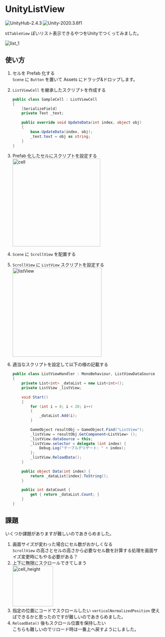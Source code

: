# UnityListView
![UnityHub-2.4.3](https://img.shields.io/badge/UnityHub-2.4.3-brightgreen) ![Unity-2020.3.6f1](https://img.shields.io/badge/Unity-2020.3.6f1-brightgreen)

`UITableView` ぽいリスト表示できるやつをUnityでつくってみました。

![list_1](https://user-images.githubusercontent.com/34936885/119059183-c60b4a00-ba0a-11eb-9d7a-afaaa6ea3199.gif)

## 使い方
1. セルを Prefab 化する  
`Scene` に `Button` を置いて Assets にドラッグ&ドロップします。
1. `ListViewCell` を継承したスクリプトを作成する

    ```cs
    public class SampleCell : ListViewCell 
    {
        [SerializeField]
        private Text _text;
        
        public override void UpdateData(int index, object obj)
        {
            base.UpdateData(index, obj);
            _text.text = obj as string;
        }
    }    
    ```
1. Prefab 化したセルにスクリプトを設定する  
   <img width="282" alt="cell" src="https://user-images.githubusercontent.com/34936885/119058995-657c0d00-ba0a-11eb-994c-6f4e2d85b427.png">
1. `Scene` に `ScrollView` を配置する
1. `ScrollView` に `ListView` スクリプトを設定する  
    <img width="286" alt="listView" src="https://user-images.githubusercontent.com/34936885/119058987-614fef80-ba0a-11eb-9476-fc3430177604.png">
1. 適当なスクリプトを設定して以下の様の記載する

    ```cs
    public class ListViewHandler : MonoBehaviour, ListViewDataSource
    {
        private List<int> _dataList = new List<int>();
        private ListView _listView;
        
        void Start()
        {
            for (int i = 0; i < 20; i++)
            {
                _dataList.Add(i);
            }
            
            GameObject resultObj = GameObject.Find("ListView");
            _listView = resultObj.GetComponent<ListView> ();
            _listView.dataSource = this;
            _listView.selector = delegate (int index) {
                Debug.Log("テーブルデリゲート: " + index);
            };
            _listView.ReloadData();
        }
        
        public object Data(int index) {
            return _dataList[index].ToString();
        }
        
        public int dataCount { 
            get { return _dataList.Count; }
        }
    }
    ```

## 課題
いくつか課題がありますが難しいのであきらめました。

1. 画面サイズが変わった場合にセル数がおかしくなる  
`ScrollView` の高さとセルの高さから必要なセル数を計算する処理を画面サイズ変更時にもやる必要がある？
1. 上下に無限にスクロールできてしまう  
    <img width="130" alt="cell_height" src="https://user-images.githubusercontent.com/34936885/119059223-d7eced00-ba0a-11eb-8180-7520f792ee71.gif">
1. 指定の位置にコードでスクロールしたい 
`verticalNormalizedPosition` 使えばできるかと思ったのですが難しいのであきらめました。
1. `ReloadData()` 後もスクロール位置を保持したい  
こちらも難しいのでリロード時は一番上へ戻すようにしました。
